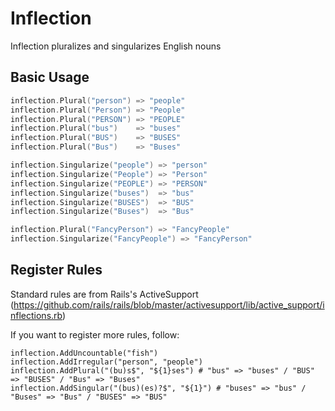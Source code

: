 Inflection
=========

Inflection pluralizes and singularizes English nouns

## Basic Usage

```go
inflection.Plural("person") => "people"
inflection.Plural("Person") => "People"
inflection.Plural("PERSON") => "PEOPLE"
inflection.Plural("bus")    => "buses"
inflection.Plural("BUS")    => "BUSES"
inflection.Plural("Bus")    => "Buses"

inflection.Singularize("people") => "person"
inflection.Singularize("People") => "Person"
inflection.Singularize("PEOPLE") => "PERSON"
inflection.Singularize("buses")  => "bus"
inflection.Singularize("BUSES")  => "BUS"
inflection.Singularize("Buses")  => "Bus"

inflection.Plural("FancyPerson") => "FancyPeople"
inflection.Singularize("FancyPeople") => "FancyPerson"
```

## Register Rules

Standard rules are from Rails's ActiveSupport (https://github.com/rails/rails/blob/master/activesupport/lib/active_support/inflections.rb)

If you want to register more rules, follow:

```
inflection.AddUncountable("fish")
inflection.AddIrregular("person", "people")
inflection.AddPlural("(bu)s$", "${1}ses") # "bus" => "buses" / "BUS" => "BUSES" / "Bus" => "Buses"
inflection.AddSingular("(bus)(es)?$", "${1}") # "buses" => "bus" / "Buses" => "Bus" / "BUSES" => "BUS"
```

